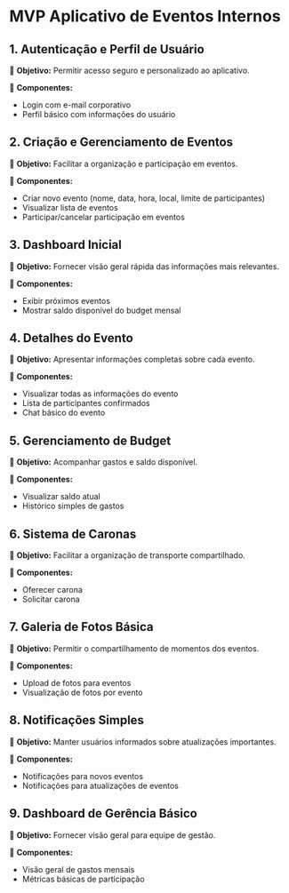 # MVP Aplicativo de Eventos Internos

## 1. Autenticação e Perfil de Usuário
📌 **Objetivo:** Permitir acesso seguro e personalizado ao aplicativo.

🔹 **Componentes:**
- Login com e-mail corporativo
- Perfil básico com informações do usuário

## 2. Criação e Gerenciamento de Eventos
📌 **Objetivo:** Facilitar a organização e participação em eventos.

🔹 **Componentes:**
- Criar novo evento (nome, data, hora, local, limite de participantes)
- Visualizar lista de eventos
- Participar/cancelar participação em eventos

## 3. Dashboard Inicial
📌 **Objetivo:** Fornecer visão geral rápida das informações mais relevantes.

🔹 **Componentes:**
- Exibir próximos eventos
- Mostrar saldo disponível do budget mensal

## 4. Detalhes do Evento
📌 **Objetivo:** Apresentar informações completas sobre cada evento.

🔹 **Componentes:**
- Visualizar todas as informações do evento
- Lista de participantes confirmados
- Chat básico do evento

## 5. Gerenciamento de Budget
📌 **Objetivo:** Acompanhar gastos e saldo disponível.

🔹 **Componentes:**
- Visualizar saldo atual
- Histórico simples de gastos

## 6. Sistema de Caronas
📌 **Objetivo:** Facilitar a organização de transporte compartilhado.

🔹 **Componentes:**
- Oferecer carona
- Solicitar carona

## 7. Galeria de Fotos Básica
📌 **Objetivo:** Permitir o compartilhamento de momentos dos eventos.

🔹 **Componentes:**
- Upload de fotos para eventos
- Visualização de fotos por evento

## 8. Notificações Simples
📌 **Objetivo:** Manter usuários informados sobre atualizações importantes.

🔹 **Componentes:**
- Notificações para novos eventos
- Notificações para atualizações de eventos

## 9. Dashboard de Gerência Básico
📌 **Objetivo:** Fornecer visão geral para equipe de gestão.

🔹 **Componentes:**
- Visão geral de gastos mensais
- Métricas básicas de participação
